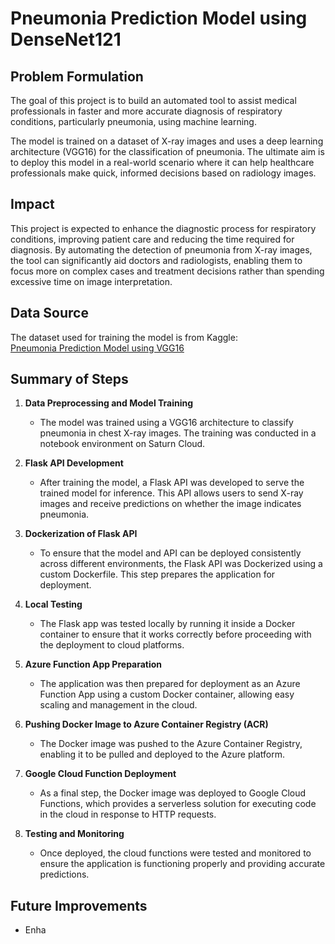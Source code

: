 # Pneumonia Prediction Model using DenseNet121

## Problem Formulation
The goal of this project is to build an automated tool to assist medical professionals in faster and more accurate diagnosis of respiratory conditions, particularly pneumonia, using machine learning.

The model is trained on a dataset of X-ray images and uses a deep learning architecture (VGG16) for the classification of pneumonia. The ultimate aim is to deploy this model in a real-world scenario where it can help healthcare professionals make quick, informed decisions based on radiology images.

## Impact
This project is expected to enhance the diagnostic process for respiratory conditions, improving patient care and reducing the time required for diagnosis. By automating the detection of pneumonia from X-ray images, the tool can significantly aid doctors and radiologists, enabling them to focus more on complex cases and treatment decisions rather than spending excessive time on image interpretation.

## Data Source
The dataset used for training the model is from Kaggle:  
[Pneumonia Prediction Model using VGG16](https://www.kaggle.com/models/huzaifa10/pneumonia-prediction-model-using-vgg16)

## Summary of Steps

1. **Data Preprocessing and Model Training**
   - The model was trained using a VGG16 architecture to classify pneumonia in chest X-ray images. The training was conducted in a notebook environment on Saturn Cloud.
   
2. **Flask API Development**
   - After training the model, a Flask API was developed to serve the trained model for inference. This API allows users to send X-ray images and receive predictions on whether the image indicates pneumonia.

3. **Dockerization of Flask API**
   - To ensure that the model and API can be deployed consistently across different environments, the Flask API was Dockerized using a custom Dockerfile. This step prepares the application for deployment.

4. **Local Testing**
   - The Flask app was tested locally by running it inside a Docker container to ensure that it works correctly before proceeding with the deployment to cloud platforms.

5. **Azure Function App Preparation**
   - The application was then prepared for deployment as an Azure Function App using a custom Docker container, allowing easy scaling and management in the cloud.

6. **Pushing Docker Image to Azure Container Registry (ACR)**
   - The Docker image was pushed to the Azure Container Registry, enabling it to be pulled and deployed to the Azure platform.

7. **Google Cloud Function Deployment**
   - As a final step, the Docker image was deployed to Google Cloud Functions, which provides a serverless solution for executing code in the cloud in response to HTTP requests.

8. **Testing and Monitoring**
   - Once deployed, the cloud functions were tested and monitored to ensure the application is functioning properly and providing accurate predictions.

## Future Improvements
- Enha
